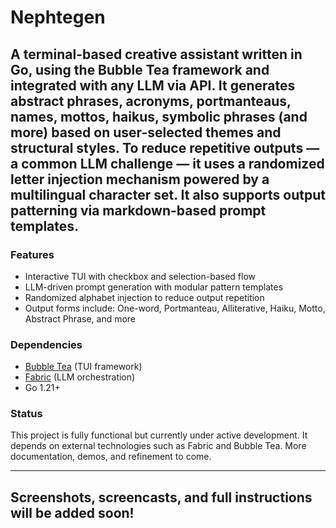 # Nephtegen

## A terminal-based creative assistant written in Go, using the Bubble Tea framework and integrated with any LLM via API. It generates abstract phrases, acronyms, portmanteaus, names, mottos, haikus, symbolic phrases (and more) based on user-selected themes and structural styles. To reduce repetitive outputs — a common LLM challenge — it uses a randomized letter injection mechanism powered by a multilingual character set. It also supports output patterning via markdown-based prompt templates. 

### Features

- Interactive TUI with checkbox and selection-based flow
- LLM-driven prompt generation with modular pattern templates
- Randomized alphabet injection to reduce output repetition
- Output forms include: One-word, Portmanteau, Alliterative, Haiku, Motto, Abstract Phrase, and more

### Dependencies

- [Bubble Tea](https://github.com/charmbracelet/bubbletea) (TUI framework)
- [Fabric](https://github.com/danielmiessler/fabric) (LLM orchestration)
- Go 1.21+

### Status

This project is fully functional but currently under active development. It depends on external technologies such as Fabric and Bubble Tea. More documentation, demos, and refinement to come.

---

## Screenshots, screencasts, and full instructions will be added soon!

